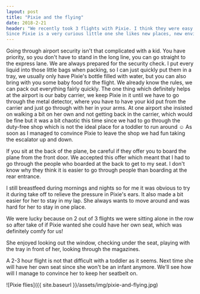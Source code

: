 ```yaml
---
layout: post
title: "Pixie and the flying"
date: 2018-2-21
header: "We recently took 3 flights with Pixie. I think they were easy ones compared to what I hear from other mums.
Since Pixie is a very curious little one she likes new places, new environment. An aircraft is a big toy for her. However, being restricted during takeoff and landing seems an issue."
---
```

Going through airport security isn't that complicated with a kid. You have priority, so you don't have to stand in the long line, you can go straight to the express lane. We are always prepared for the security check. I put every liquid into those little bags when packing, so I can just quickly put them in a tray, we usually only have Pixie's bottle filled with water, but you can also bring with you some baby food for the flight. We already know the rules, we can pack out everything fairly quickly.
The one thing which definitely helps at the airport is our baby carrier, we keep Pixie in it until we have to go through the metal detector, where you have to have your kid put from the carrier and just go through with her in your arms. 
At one airport she insisted on walking a bit on her own and not getting back in the carrier, which would be fine but it was a bit chaotic this time since we had to go through the duty-free shop which is not the ideal place for a toddler to run around ☺ 
As soon as I managed to convince Pixie to leave the shop we had fun taking the escalator up and down.

If you sit at the back of the plane, be careful if they offer you to board the plane from the front door. We accepted this offer which meant that I had to go through the people who boarded at the back to get to my seat. I don't know why they think it is easier to go through people than boarding at the rear entrance.

I still breastfeed during mornings and nights so for me it was obvious to try it during take off to relieve the pressure in Pixie's ears. It also made a bit easier for her to stay in my lap. She always wants to move around and was hard for her to stay in one place.

We were lucky because on 2 out of 3 flights we were sitting alone in the row so after take of if Pixie wanted she could have her own seat, which was definitely comfy for us!

She enjoyed looking out the window, checking under the seat, playing with the tray in front of her, looking through the magazines.

A 2-3 hour flight is not that difficult with a toddler as it seems. Next time she will have her own seat since she won't be an infant anymore. We'll see how will I manage to convince her to keep her seatbelt on.

![Pixie flies]({{ site.baseurl }}/assets/img/pixie-and-flying.jpg)